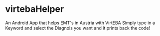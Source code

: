 # virtebaHelper
An Android App that helps EMT´s in Austria with VirtEBA
Simply type in a Keyword and select the Diagnois you want and it prints back the code!
